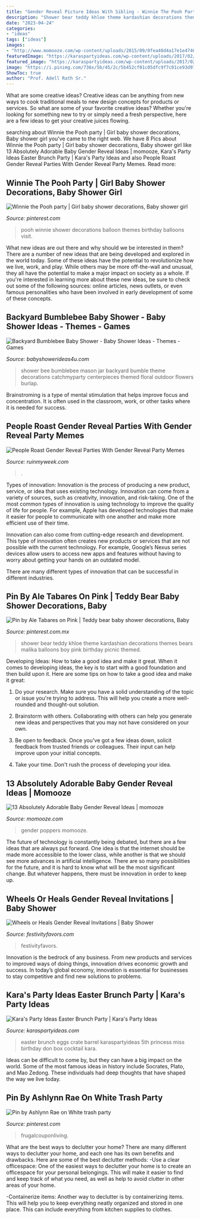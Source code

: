 ```yaml
---
title: "Gender Reveal Picture Ideas With Sibling - Winnie The Pooh Party"
description: "Shower bear teddy khloe theme kardashian decorations themes bears malika balloons boy pink birthday picnic themed"
date: "2023-04-24"
categories:
- "ideas"
tags: ["ideas"]
images:
- "http://www.momooze.com/wp-content/uploads/2015/09/0fea40d4a17e1e474625450b2e4669b6.jpg"
featuredImage: "https://karaspartyideas.com/wp-content/uploads/2017/02/Easter-Brunch-Party-via-Karas-Party-Ideas-KarasPartyIdeas.com4_.jpg"
featured_image: "https://karaspartyideas.com/wp-content/uploads/2017/02/Easter-Brunch-Party-via-Karas-Party-Ideas-KarasPartyIdeas.com4_.jpg"
image: "https://i.pinimg.com/736x/5b/45/2c/5b452cf01c05dfc9f7c01ce93d97480c.jpg"
ShowToc: true
author: "Prof. Adell Rath Sr."
---
```



What are some creative ideas?
Creative ideas can be anything from new ways to cook traditional meals to new design concepts for products or services. So what are some of your favorite creative ideas? Whether you're looking for something new to try or simply need a fresh perspective, here are a few ideas to get your creative juices flowing.

	

		
searching about Winnie the Pooh party | Girl baby shower decorations, Baby shower girl you've came to the right web. We have 8 Pics about Winnie the Pooh party | Girl baby shower decorations, Baby shower girl like 13 Absolutely Adorable Baby Gender Reveal Ideas | momooze, Kara&#039;s Party Ideas Easter Brunch Party | Kara&#039;s Party Ideas and also People Roast Gender Reveal Parties With Gender Reveal Party Memes. Read more:
		
    
## Winnie The Pooh Party | Girl Baby Shower Decorations, Baby Shower Girl

<img loading=lazy src="https://i.pinimg.com/736x/e5/70/98/e57098544fa1da35f3db2b0c534784e2.jpg" onerror="this.onerror=null;this.src='https://tse2.mm.bing.net/th?id=OIP.iVFT2kMcge02T8cVvGEb7wHaJ3&amp;pid=15.1';" alt="Winnie the Pooh party | Girl baby shower decorations, Baby shower girl">

_Source: pinterest.com_

>pooh winnie shower decorations balloon themes birthday balloons visit. 

	

What new ideas are out there and why should we be interested in them?
There are a number of new ideas that are being developed and explored in the world today. Some of these ideas have the potential to revolutionize how we live, work, and play. While others may be more off-the-wall and unusual, they all have the potential to make a major impact on society as a whole. If you're interested in learning more about these new ideas, be sure to check out some of the following sources: online articles, news outlets, or even famous personalities who have been involved in early development of some of these concepts.

    
## Backyard Bumblebee Baby Shower - Baby Shower Ideas - Themes - Games

<img loading=lazy src="https://www.babyshowerideas4u.com/wp-content/uploads/2017/06/Backyard-Bumblebee-Baby-Shower-Floral-Mason-Jar-600x900.jpg" onerror="this.onerror=null;this.src='https://tse2.mm.bing.net/th?id=OIP.Lif067dE9Tex9VJa06_ysgHaLH&amp;pid=15.1';" alt="Backyard Bumblebee Baby Shower - Baby Shower Ideas - Themes - Games">

_Source: babyshowerideas4u.com_

>shower bee bumblebee mason jar backyard bumble theme decorations catchmyparty centerpieces themed floral outdoor flowers burlap. 

	

Brainstroming is a type of mental stimulation that helps improve focus and concentration. It is often used in the classroom, work, or other tasks where it is needed for success.

    
## People Roast Gender Reveal Parties With Gender Reveal Party Memes

<img loading=lazy src="https://cdn.ruinmyweek.com/wp-content/uploads/2020/09/09110105/a-gender-reveal-party-caused-a-devastating-wildfire-so-now-gender-reveal-parties-are-getting-roasted-33.png" onerror="this.onerror=null;this.src='https://tse3.mm.bing.net/th?id=OIP.OfQSLWaZH7wNOZw047XJIAHaIt&amp;pid=15.1';" alt="People Roast Gender Reveal Parties With Gender Reveal Party Memes">

_Source: ruinmyweek.com_

>. 

	

Types of innovation:
Innovation is the process of producing a new product, service, or idea that uses existing technology. Innovation can come from a variety of sources, such as creativity, innovation, and risk-taking. 
One of the most common types of innovation is using technology to improve the quality of life for people. For example, Apple has developed technologies that make it easier for people to communicate with one another and make more efficient use of their time. 

Innovation can also come from cutting-edge research and development. This type of innovation often creates new products or services that are not possible with the current technology. For example, Google’s Nexus series devices allow users to access new apps and features without having to worry about getting your hands on an outdated model. 

There are many different types of innovation that can be successful in different industries.

    
## Pin By Ale Tabares On Pink | Teddy Bear Baby Shower Decorations, Baby

<img loading=lazy src="https://i.pinimg.com/736x/5b/45/2c/5b452cf01c05dfc9f7c01ce93d97480c.jpg" onerror="this.onerror=null;this.src='https://tse1.mm.bing.net/th?id=OIP.-KN0I4bFamUJKnXc72KfwQHaQB&amp;pid=15.1';" alt="Pin by Ale Tabares on Pink | Teddy bear baby shower decorations, Baby">

_Source: pinterest.com.mx_

>shower bear teddy khloe theme kardashian decorations themes bears malika balloons boy pink birthday picnic themed. 

	

Developing Ideas: How to take a good idea and make it great.
When it comes to developing ideas, the key is to start with a good foundation and then build upon it. Here are some tips on how to take a good idea and make it great:
1. Do your research. Make sure you have a solid understanding of the topic or issue you're trying to address. This will help you create a more well-rounded and thought-out solution.

2. Brainstorm with others. Collaborating with others can help you generate new ideas and perspectives that you may not have considered on your own.

3. Be open to feedback. Once you've got a few ideas down, solicit feedback from trusted friends or colleagues. Their input can help improve upon your initial concepts.

4. Take your time. Don't rush the process of developing your idea.

    
## 13 Absolutely Adorable Baby Gender Reveal Ideas | Momooze

<img loading=lazy src="http://www.momooze.com/wp-content/uploads/2015/09/0fea40d4a17e1e474625450b2e4669b6.jpg" onerror="this.onerror=null;this.src='https://tse1.mm.bing.net/th?id=OIP.BLeK6BChPqhqWSmWOpE6TQAAAA&amp;pid=15.1';" alt="13 Absolutely Adorable Baby Gender Reveal Ideas | momooze">

_Source: momooze.com_

>gender poppers momooze. 

	

The future of technology is constantly being debated, but there are a few ideas that are always put forward. One idea is that the internet should be made more accessible to the lower class, while another is that we should see more advances in artificial intelligence. There are so many possibilities for the future, and it is hard to know what will be the most significant change. But whatever happens, there must be innovation in order to keep up.

    
## Wheels Or Heals Gender Reveal Invitations | Baby Shower

<img loading=lazy src="https://www.festivityfavors.com/images/large/wheels_or_heels_gender_reveal_invitation_2.jpg" onerror="this.onerror=null;this.src='https://tse2.mm.bing.net/th?id=OIP.BiJG5lUl_hPKd-MstfaTtgAAAA&amp;pid=15.1';" alt="Wheels or Heals Gender Reveal Invitations | Baby Shower">

_Source: festivityfavors.com_

>festivityfavors. 

	

Innovation is the bedrock of any business. From new products and services to improved ways of doing things, innovation drives economic growth and success. In today’s global economy, innovation is essential for businesses to stay competitive and find new solutions to problems.

    
## Kara&#039;s Party Ideas Easter Brunch Party | Kara&#039;s Party Ideas

<img loading=lazy src="https://karaspartyideas.com/wp-content/uploads/2017/02/Easter-Brunch-Party-via-Karas-Party-Ideas-KarasPartyIdeas.com4_.jpg" onerror="this.onerror=null;this.src='https://tse3.mm.bing.net/th?id=OIP.-aJWdJh1NBeCsmEMiMkUsQHaLH&amp;pid=15.1';" alt="Kara&#039;s Party Ideas Easter Brunch Party | Kara&#039;s Party Ideas">

_Source: karaspartyideas.com_

>easter brunch eggs crate barrel karaspartyideas 5th princess miss birthday don box cocktail kara. 

	

Ideas can be difficult to come by, but they can have a big impact on the world. Some of the most famous ideas in history include Socrates, Plato, and Mao Zedong. These individuals had deep thoughts that have shaped the way we live today.

    
## Pin By Ashlynn Rae On White Trash Party

<img loading=lazy src="https://i.pinimg.com/736x/16/7f/48/167f485b7d84e4336770c491e6bcc8e7.jpg" onerror="this.onerror=null;this.src='https://tse1.mm.bing.net/th?id=OIP.lfkTNRebVAg1DMF4Voyi2gHaLH&amp;pid=15.1';" alt="Pin by Ashlynn Rae on White trash party">

_Source: pinterest.com_

>frugalcouponliving. 

	

What are the best ways to declutter your home?
There are many different ways to declutter your home, and each one has its own benefits and drawbacks. Here are some of the best declutter methods: 
-Use a clear officespace: One of the easiest ways to declutter your home is to create an officespace for your personal belongings. This will make it easier to find and keep track of what you need, as well as help to avoid clutter in other areas of your home. 

-Containerize items: Another way to declutter is by containerizing items. This will help you to keep everything neatly organized and stored in one place. This can include everything from kitchen supplies to clothes.

